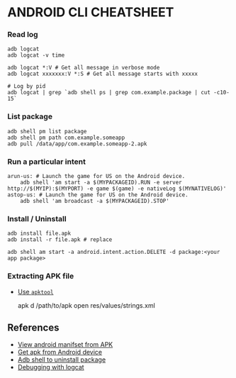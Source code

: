 # ANDROID CLI CHEATSHEET
### Read log

    adb logcat
    adb logcat -v time

    adb logcat *:V # Get all message in verbose mode
    adb logcat xxxxxxx:V *:S # Get all message starts with xxxxx

    # Log by pid
    adb logcat | grep `adb shell ps | grep com.example.package | cut -c10-15`

### List package

    adb shell pm list package
    adb shell pm path com.example.someapp
    adb pull /data/app/com.example.someapp-2.apk

### Run a particular intent

    arun-us: # Launch the game for US on the Android device.
        adb shell 'am start -a $(MYPACKAGEID).RUN -e server http://$(MYIP):$(MYPORT) -e game $(game) -e nativeLog $(MYNATIVELOG)'
    astop-us: # Launch the game for US on the Android device.
        adb shell 'am broadcast -a $(MYPACKAGEID).STOP'

### Install / Uninstall

    adb install file.apk
    adb install -r file.apk # replace

    adb shell am start -a android.intent.action.DELETE -d package:<your app package>

### Extracting APK file
* [Use `apktool`](http://stackoverflow.com/questions/4191762/how-to-view-androidmanifest-xml-from-apk-file)

    apk d /path/to/apk
    open res/values/strings.xml

## References
* [View android manifset from APK](http://stackoverflow.com/questions/4191762/how-to-view-androidmanifest-xml-from-apk-file)
* [Get apk from Android device](http://stackoverflow.com/questions/4032960/how-do-i-get-an-apk-file-from-an-android-device)
* [Adb shell to uninstall package](http://stackoverflow.com/questions/12949609/adb-shell-command-to-make-android-package-uninstall-dialog-appear)
* [Debugging with logcat](http://wiki.cyanogenmod.org/w/Doc:_debugging_with_logcat)

